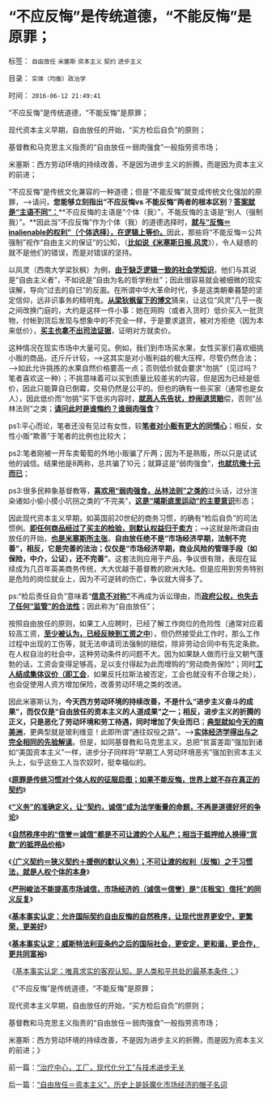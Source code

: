 # “不应反悔”是传统道德，“不能反悔”是原罪；

标签： `自由放任` `米塞斯` `资本主义` `契约` `进步主义` 

目录： `实体（均衡）政治学`

时间： `2016-06-12 21:49:41`

“不应反悔”是传统道德，“不能反悔”是原罪；

现代资本主义早期，自由放任的开始，“买方检后自负”的原则；

基督教和马克思主义指责的“自由放任＝弱肉强食”一般指劳资市场；

米塞斯：西方劳动环境的持续改善，不是因为进步主义的折腾，而是因为资本主义的前进；

“不应反悔”是传统文化兼容的一种道德；但是“不能反悔”就变成传统文化强加的原罪，——>请问，**您能够立刻指出“不应反悔vs 不能反悔”两者的根本区别**？[**答案就是“主语不同”：**](../../../2009/5/25/走出汉文化“公说公有理”的语言泥潭.md)**不应反悔的主语是“个体（我）”，不能反悔的主语是“别人（强制我）”。**因此当“不应反悔”作为个体（我）的道德选择时，[**就与“反悔＝inalienable的权利”（个体选择），在逻辑上等价。**](http://blog.sina.com.cn/s/blog_5563a64d0102wjo6.html)因此，那些将“不能反悔＝公共强制”视作“自由主义的保证”的公知，（[**比如说《米塞斯日报.风灵**](http://blog.sina.com.cn/s/blog_3d3fb2810102w7vy.html)》），令人疑惑的就不是他们的错误，而是对错误的坚持。

以风灵（西南大学梁狄枫）为例，[**由于缺乏逻辑一致的社会学知识**](http://blog.sina.com.cn/s/blog_5563a64d0102vxy2.html)，他们与其说是“自由主义者”，不如说是“自由为名的哲学粉丝”；因此很容易就会被细微的现实误解，导向“过去的自已”的反面。在所谓中华大革命时代，多是这类朝秦暮楚的坚定信仰，远非识事务的精明鬼。[**从梁狄枫留下的博文**](http://blog.sina.com.cn/s/blog_3d3fb2810102w4mh.html)猜来，让这位“风灵”几乎一夜之间改换门庭的，大约是这样一件小事：她在网购（或者入货时）低价买入一批货物，付帐到货后发现与想象中的不完全一样，于是要求退货，被对方拒绝（因为本来低价），[**买主也拿不出司法证据**](../../../2012/4/25/“受害者举证”排除斯大林正义.md)，证明对方就卖价。

这种情况在现实市场中大量可见。例如，我们到市场买水果，女性买家们喜欢细挑小贩的商品，还斤斤计较，——>这其实是对小贩利益的极大压榨，尽管仍然合法；——>如此允许挑拣的水果自然价格要高一点；否则低价就会要求“勿挑”（见过吗？笔者喜欢这一种）；不挑意味着可以买到质量比较差劣的内容，但是因为已经是低价，因此只能算自已倒霉，交易仍然是公平的。但也的确有一些买家（通常也是女人），因此低价而“勿挑”买下低劣内容时，[**就恶人先告状，炒闹退货赔**](../../../2013/11/20/女人法则的民粹血酬的“漫天要价＋拒不妥协”.md)偿，否则“丛林法则”之类；[**请问此时是谁悔约？谁弱肉强食**](../../../2012/8/21/君权神授的“消费者弱势”“客欺私店”.md)？

ps1:平心而论，笔者还没有见过有女性，较[**笔者对小贩有更大的同情心**](../../../2009/9/4/暂住证，遣返制度，和户籍制度的关系.md)；相反，女性小贩“欺善”于笔者的比例也比较大；

ps2:笔者刚被一开车卖葡萄的外地小贩骗了斤两；因为不是熟贩，所以只是试试他的诚信。结果他是8两称，总共骗了10元；就算这是“弱肉强食”，[**也就坑俺十元而已**](../../../2012/9/24/小贩民营能坑你几个钱？苏联崩溃的大熊市.md)；

ps3:很多民粹象基督教等，[**喜欢用“弱肉强食，丛林法则”之类的**](http://blog.sina.com.cn/s/blog_5563a64d0102vff2.html)过头话，过分渲染诸如小偷小摸小坑拐之类的“不完美”，[**这是“竭斯底里运动”的主要意识**](http://blog.sina.com.cn/s/blog_5563a64d0102wjo8.html)形态；

因此现代资本主义早期，如英国前20世纪的商务习惯，的确有“检后自负”的司法惯例。[**即任何商品经过了买主的检验，则默认权益归于卖方**](http://blog.sina.com.cn/s/blog_5563a64d0102vjho.html)；——>这就是所谓自由放任的开始，[**也是米塞斯所主张**](../../../2011/12/14/人权私有制解放是艰辛的进程，“现代通往奴役之路”的转折点.md)。**自由放任绝不是“市场经济早期，法制不完善”，相反，它是完善的法治；仅仅是“市场经济早期，商业风险的管理手段（如保险，中介，公证），还不完善”**。这套法则应用于产品，争议很有限，表现在延续成为几百年英美商务传统，大大优越于基督教的欧洲大陆。但是应用到劳务特别是危险的岗位就业上，因为不可逆转的伤亡，争议就大得多了。

ps:“检后责任自负”意味着“[**信息不对称”**](../../../2013/4/3/信息不对称是天经地义的市场公平,美国证监会的作用和诉讼.md)不再成为诉讼理由，而[**政府公权，也失去了任何“监管”的合法性**](../../../2012/9/14/西方政府无权监管社会；“监管”是警察国家的观念.md)；因此称为“自由放任”；

按照自由放任的原则，如果工人应聘时，已经了解工作岗位的危险性（通常对应着较高工资，[**至少被认为，已经反映到工资之中**](../../../2009/10/15/人权是生产的要素，劳动者和资本家的相生关系.md)），但仍然接受此工作时，那么工作过程中出现的工伤等，就无法申请司法强制的赔偿，除非劳动合同中有先定条款。在人权自治的社会中，这种劳动条件的问题不大。因为如果缺人做而行业又朝气蓬勃的话，工资会变得足够高，足以支付得起为此而增购的“劳动商务保险”；同时[**工人结成集体议价（即工会**](../../../2011/12/20/工会现象导致行业垄断后衰退，最终令综合国力衰退.md)，如果反托拉斯法被否定，工会也就没有不合理之处），也会促使用人资方增加保险，改善劳动环境之类的改进。

因此米塞斯认为，**今天西方劳动环境的持续改善，不是什么“进步主义奋斗的成果”，而仅仅是“自由放任的资本主义的人道成果”之一；相反，进步主义的折腾的正义，只是恶化了劳动环境和劳工待遇，同时增加了失业而已**；[**典型就如今天的南美洲**](http://blog.sina.com.cn/s/blog_5563a64d0102v934.html)，更典型就是玻利维亚！此即所谓“通往奴役之路”。——>[**实体经济学得出与之完全相同的先验解读**](../../../2007/11/15/任何规定劳动者工资福利待遇都对劳动者不利.md)。但是，如同基督教和马克思主义，总把“贫富差距”强加到诸如“美国资本主义”一样，进步分子同样将“早期工人劳动环境恶劣”强加到资本主义头上，似乎这些工人当农奴时，挺幸福似的。

《[**原罪是传统习惯对个体人权的征服启图；如果不能反悔，世界上就不存在真正的契约**](http://blog.sina.com.cn/s/blog_5563a64d0102wk1o.html)》

《[**“义务”的准确定义，让“契约，诚信”成为法学衡量的命题，不再是道德好坏的争论**](http://blog.sina.com.cn/s/blog_5563a64d0102wk53.html)》

《[**自然秩序中的“信誉＝诚信”都是不可让渡的个人私产；相当于抵押给人换得“货款”的抵押品价格**](http://blog.sina.com.cn/s/blog_5563a64d0102wk7y.html)》

《[**（广义契约＝狭义契约＋援例的默认义务）；不可让渡的权利（反悔）之于习惯法，就是人权个体的本身**](http://blog.sina.com.cn/s/blog_5563a64d0102wkak.html)》

《[**严刑峻法不能提高市场诚信，市场经济的（诚信＝信誉）是“（E租宝）信托”的同义反复**](http://blog.sina.com.cn/s/blog_5563a64d0102wkf3.html)》

《[**基本事实认定：允许国际契约自由反悔的自然秩序，让现代世界更安宁，更繁荣，更美好**](http://blog.sina.com.cn/s/blog_5563a64d0102wkh7.html)》

《[**基本事实认定：威斯特法利亚条约之后的国际社会，更安定，更和谐，更合作，更共同富裕**](http://blog.sina.com.cn/s/blog_5563a64d0102wkjg.html)》

《[基本事实认定：唯真求实的客观认知，是人类和平共处的最基本条件；](http://blog.sina.com.cn/s/blog_5563a64d0102wkm2.html)》

《“不应反悔”是传统道德，“不能反悔”是原罪；

现代资本主义早期，自由放任的开始，“买方检后自负”的原则；

基督教和马克思主义指责的“自由放任＝弱肉强食”一般指劳资市场；

米塞斯：西方劳动环境的持续改善，不是因为进步主义的折腾，而是因为资本主义的前进；》



前一篇：[“治疗中心，工厂，现代化分工”与技术进步无关](http://blog.sina.com.cn/s/blog_5563a64d0102wkpi.html)

后一篇：[“自由放任＝资本主义”，历史上是妖魔化市场经济的帽子名词](../../../2016/6/13/“自由放任＝资本主义”，历史上是妖魔化市场经济的帽子名词.md)